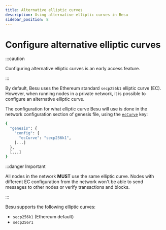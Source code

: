 ```yaml
---
title: Alternative elliptic curves
description: Using alternative elliptic curves in Besu
sidebar_position: 8
---
```


# Configure alternative elliptic curves

:::caution

Configuring alternative elliptic curves is an early access feature.

:::

By default, Besu uses the Ethereum standard `secp256k1` elliptic curve (EC). However, when running nodes in a private network, it is possible to configure an alternative elliptic curve.

The configuration for what elliptic curve Besu will use is done in the network configuration section of genesis file, using the [`ecCurve`](../../../public-networks/reference/genesis-items.md#Configuration_Items) key:

```bash
{
  "genesis": {
    "config": {
      "ecCurve": "secp256k1",
    [...]
  },
  [...]
}
```

:::danger Important

All nodes in the network **MUST** use the same elliptic curve. Nodes with different EC configuration from the network won't be able to send messages to other nodes or verify transactions and blocks.

:::

Besu supports the following elliptic curves:

- `secp256k1` (Ethereum default)
- `secp256r1`
